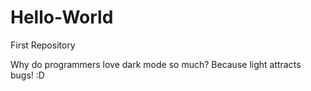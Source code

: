# Hello-World
First Repository

Why do programmers love dark mode so much?
Because light attracts bugs! :D
